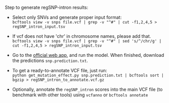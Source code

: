 Step to generate regSNP-intron results:

- Select only SNVs and generate proper input format:\
`bcftools view -v snps file.vcf | grep -v "^#" | cut -f1,2,4,5 > regSNP_intron_input.tsv`

- If vcf does not have 'chr' in chromosome names, please add that.\
`bcftools view -v snps file.vcf | grep -v "^#" | sed 's/^/chr/g' | cut -f1,2,4,5 > regSNP_intron_input.tsv`

- Go to the [official web app](https://regsnps-intron.ccbb.iupui.edu/), and run the model. When finished, download the predictions `snp.prediction.txt`.

- To get a ready-to-annotate VCF file, just run:\
`python get_mutation_effect.py snp.prediction.txt | bcftools sort | bgzip > regSNP_intron_to_annotate.vcf.gz`

- Optionally, annotate the `regSNP_intron` scores into the main VCF file (to benchmark with other tools) using `vcfanno` or `bcftools annotate`
